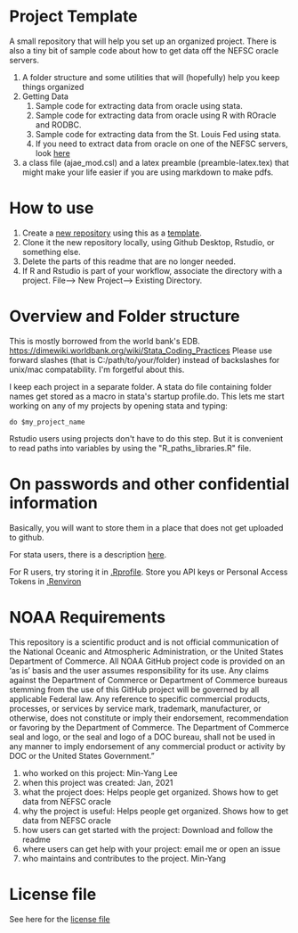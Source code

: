 # Project Template

A small repository that will help you set up an organized project. There is also a tiny bit of sample code about how to get data off the NEFSC oracle servers.  

1. A folder structure and some utilities that will (hopefully) help you keep things organized
1. Getting Data
    1. Sample code for extracting data from oracle using stata.
    1. Sample code for extracting data from oracle using R with ROracle and RODBC.
    1. Sample code for extracting data from the St. Louis Fed using stata. 
    1. If you need to extract data from oracle on one of the NEFSC servers, look [here](https://github.com/NEFSC/READ-SSB-LEE-On-the-servers)
1. a class file (ajae_mod.csl) and a latex preamble (preamble-latex.tex) that might make your life easier if you are using markdown to make pdfs.

# How to use

1.  Create a [new repository](/images/new_repository.jpg) using this as a [template](/images/from_template.jpg).
2.  Clone it the new repository locally, using Github Desktop, Rstudio, or something else.
3.  Delete the parts of this readme that are no longer needed.
4.  If R and Rstudio is part of your workflow, associate the directory with a project. File--> New Project--> Existing Directory.

# Overview and Folder structure

This is mostly borrowed from the world bank's EDB. https://dimewiki.worldbank.org/wiki/Stata_Coding_Practices
Please use forward slashes (that is C:/path/to/your/folder) instead of backslashes for unix/mac compatability. I'm forgetful about this. 

I keep each project in a separate folder.  A stata do file containing folder names get stored as a macro in stata's startup profile.do.  This lets me start working on any of my projects by opening stata and typing: 
```
do $my_project_name
```
Rstudio users using projects don't have to do this step.  But it is convenient to read paths into variables by using the "R_paths_libraries.R" file.


# On passwords and other confidential information

Basically, you will want to store them in a place that does not get uploaded to github. 

For stata users, there is a description [here](/documentation/project_logistics.md). 

For R users, try storing it in [.Rprofile](/R_code/project_logistics/.Rprofile_sample). Store you API keys or Personal Access Tokens in [.Renviron](/R_code/project_logistics/.Renviron_sample)

# NOAA Requirements
This repository is a scientific product and is not official communication of the National Oceanic and Atmospheric Administration, or the United States Department of Commerce. All NOAA GitHub project code is provided on an ‘as is’ basis and the user assumes responsibility for its use. Any claims against the Department of Commerce or Department of Commerce bureaus stemming from the use of this GitHub project will be governed by all applicable Federal law. Any reference to specific commercial products, processes, or services by service mark, trademark, manufacturer, or otherwise, does not constitute or imply their endorsement, recommendation or favoring by the Department of Commerce. The Department of Commerce seal and logo, or the seal and logo of a DOC bureau, shall not be used in any manner to imply endorsement of any commercial product or activity by DOC or the United States Government.”


1. who worked on this project:  Min-Yang Lee
1. when this project was created: Jan, 2021 
1. what the project does: Helps people get organized.  Shows how to get data from NEFSC oracle 
1. why the project is useful:  Helps people get organized.  Shows how to get data from NEFSC oracle 
1. how users can get started with the project: Download and follow the readme
1. where users can get help with your project:  email me or open an issue
1. who maintains and contributes to the project. Min-Yang

# License file
See here for the [license file](License.txt)
